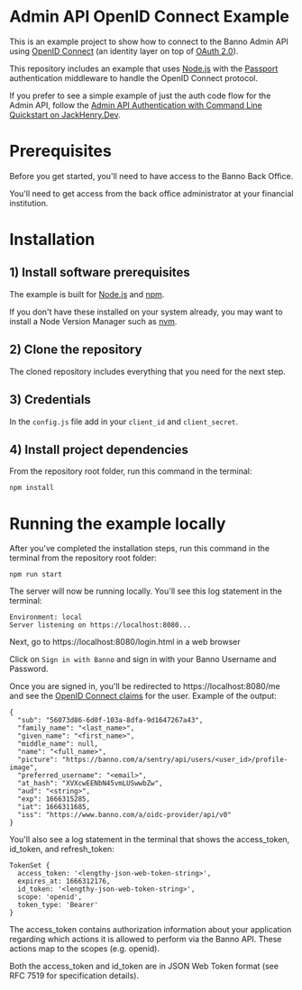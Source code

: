 # Admin API OpenID Connect Example

This is an example project to show how to connect to the Banno Admin API using [OpenID Connect](https://openid.net/connect/) (an identity layer on top of [OAuth 2.0](https://oauth.net/2/)).

This repository includes an example that uses [Node.js](https://nodejs.org) with the [Passport](http://www.passportjs.org/) authentication middleware to handle the OpenID Connect protocol.

If you prefer to see a simple example of just the auth code flow for the Admin API, follow the  [Admin API Authentication with Command Line Quickstart on JackHenry.Dev](https://jackhenry.dev/open-api-docs/admin-api/quickstarts/authentication-authcode-commandline/).

# Prerequisites

Before you get started, you'll need to have access to the Banno Back Office.

You'll need to get access from the back office administrator at your financial institution.

# Installation

## 1) Install software prerequisites

The example is built for [Node.js](https://nodejs.org) and [npm](https://www.npmjs.com/).

If you don't have these installed on your system already, you may want to install a Node Version Manager such as [nvm](https://github.com/nvm-sh/nvm).

## 2) Clone the repository

The cloned repository includes everything that you need for the next step.

## 3) Credentials
In the `config.js` file add in your `client_id` and `client_secret`.

## 4) Install project dependencies

From the repository root folder, run this command in the terminal:

```
npm install
```

# Running the example locally

After you've completed the installation steps, run this command in the terminal from the repository root folder:

```
npm run start
```

The server will now be running locally. You'll see this log statement in the terminal:

```
Environment: local
Server listening on https://localhost:8080...
```

Next, go to https://localhost:8080/login.html in a web browser

Click on `Sign in with Banno` and sign in with your Banno Username and Password.

Once you are signed in, you'll be redirected to https://localhost:8080/me and see the [OpenID Connect claims](https://openid.net/specs/openid-connect-core-1_0.html#StandardClaims) for the user. 
Example of the output:
```
{
  "sub": "56073d86-6d0f-103a-8dfa-9d1647267a43",
  "family_name": "<last_name>",
  "given_name": "<first_name>",
  "middle_name": null,
  "name": "<full_name>",
  "picture": "https://banno.com/a/sentry/api/users/<user_id>/profile-image",
  "preferred_username": "<email>",
  "at_hash": "XVXcwEENbN45vmLUSwwbZw",
  "aud": "<string>",
  "exp": 1666315285,
  "iat": 1666311685,
  "iss": "https://www.banno.com/a/oidc-provider/api/v0"
}
```

You'll also see a log statement in the terminal that shows the access_token, id_token, and refresh_token:

```
TokenSet {
  access_token: '<lengthy-json-web-token-string>',
  expires_at: 1666312176,
  id_token: '<lengthy-json-web-token-string>',
  scope: 'openid',
  token_type: 'Bearer'
}
```

The access_token contains authorization information about your application regarding which actions it is allowed to perform via the Banno API. These actions map to the scopes (e.g. openid).

Both the access_token and id_token are in JSON Web Token format (see RFC 7519 for specification details).